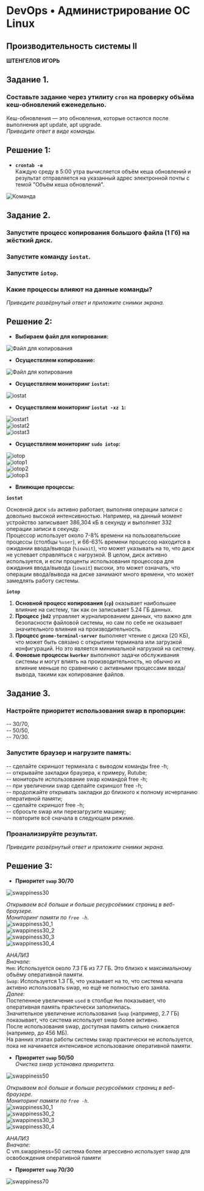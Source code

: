 # DevOps • Администрирование ОС Linux
## Производительность системы II
__ШТЕНГЕЛОВ ИГОРЬ__  
  
## Задание 1.
### Составьте задание через утилиту `cron` на проверку объёма кеш-обновлений еженедельно.
Кеш-обновления — это обновления, которые остаются после выполнения apt update, apt upgrade.  
_Приведите ответ в виде команды._  

## Решение 1:  

* __`crontab -e`__  
Каждую среду в 5:00 утра вычисляется объём кеша обновлений и результат отправляется на указанный адрес электронной почты с темой "Объём кеша обновлений".

![Команда](./images/6_1.png)  

## Задание 2.
### Запустите процесс копирования большого файла (1 Гб) на жёсткий диск.
### Запустите команду `iostat`.
### Запустите `iotop`.
### Какие процессы влияют на данные команды?
_Приведите развёрнутый ответ и приложите снимки экрана._

## Решение 2:  

* __Выбираем файл для копирования:__

![Файл для копирования](./images/6_2.png)  

* __Осуществляем копирование:__

![Файл для копирования](./images/6_3.png)  

* __Осуществляем мониторинг `iostat`:__

![iostat](./images/6_4.png)  

* __Осуществляем мониторинг `iostat -xz 1`:__

![iostat1](./images/6_4_1.png)  
![iostat2](./images/6_4_2.png)  
![iostat3](./images/6_4_3.png)  

* __Осуществляем мониторинг `sudo iotop`:__

![iotop](./images/6_5.png)  
![iotop1](./images/6_5_1.png)  
![iotop2](./images/6_5_2.png)  
![iotop3](./images/6_5_3.png)  

* __Влияющие процессы:__

__`iostat`__  

  Основной диск `sda` активно работает, выполняя операции записи с довольно высокой интенсивностью. Например, на данный момент устройство записывает 386,304 кБ в секунду и выполняет 332 операции записи в секунду.  
  Процессор использует около 7-8% времени на пользовательские процессы (столбцы `%user`), и 66-63% времени процессор находится в ожидании ввода/вывода (`%iowait`), что может указывать на то, что диск не успевает справляться с нагрузкой.
В целом, диск активно используется, и если проценты использования процессора для ожидания ввода/вывода (`iowait`) высоки, это может означать, что операции ввода/вывода на диске занимают много времени, что может замедлять работу системы.

__`iotop`__  
1. __Основной процесс копирования (`cp`)__ оказывает наибольшее влияние на систему, так как он записывает 5.24 ГБ данных.  
2. __Процесс `jbd2`__ управляет журналированием данных, что важно для безопасности файловой системы, но сам по себе не оказывает значительного влияния на производительность. 
 3. __Процесс `gnome-terminal-server`__ выполняет чтение с диска (20 КБ), что может быть связано с открытием терминала или загрузкой конфигураций. Но это является минимальной нагрузкой на систему.  
4. __Фоновые процессы `kworker`__ выполняют задачи обслуживания системы и могут влиять на производительность, но обычно их влияние меньше по сравнению с активными процессами ввода/вывода, такими как копирование файлов.  


## Задание 3.
### Настройте приоритет использования swap в пропорции:
-- 30/70,  
-- 50/50,  
-- 70/30.  
### Запустите браузер и нагрузите память:
-- сделайте скриншот терминала с выводом команды free -h;  
-- открывайте закладки браузера, к примеру, Rutube;  
-- мониторьте использование swap командой free -h;  
-- при увеличении swap сделайте скриншот free -h;  
-- продолжайте открывать закладки до близкого к полному исчерпанию оперативной памяти;  
-- сделайте скриншот free -h;  
-- сбросьте swap или перезагрузите машину;  
-- повторите всё сначала в следующем режиме.  
### Проанализируйте результат.  
_Приведите развёрнутый ответ и приложите снимки экрана._  

## Решение 3:  

* __Приоритет `swap` 30/70__

![swappiness30](./images/6_6.png)  

_Открываем всё больше и больше ресурсоёмких страниц в веб-браузере._  
_Мониторинг памяти по `free -h`._  
![swappiness30_1](./images/6_6_1.png)  
![swappiness30_2](./images/6_6_2.png)  
![swappiness30_3](./images/6_6_3.png)  
![swappiness30_4](./images/6_6_4.png)  

_АНАЛИЗ_  
_Вначале:_  
`Mem`: Используется около 7.3 ГБ из 7.7 ГБ. Это близко к максимальному объёму оперативной памяти.  
`Swap`: Используется 1.3 ГБ, что указывает на то, что система начала активно использовать swap, но ещё не полностью его заняла.  
_Далее:_  
Постепенное увеличение `used` в столбце `Mem` показывает, что оперативная память практически заполнилась.  
Значительное увеличение использования `Swap` (например, 2.7 ГБ) показывает, что система использует swap более активно.  
После использования swap, доступная память сильно снижается (например, до 456 МБ).  
На ранних этапах работы системы swap практически не используется, пока не начинается интенсивное использование оперативной памяти.
  
* __Приоритет `swap` 50/50__  
_Очистка swap установка приоритета._  

![swappiness50](./images/6_7.png)  

_Открываем всё больше и больше ресурсоёмких страниц в веб-браузере._  
_Мониторинг памяти по `free -h`._  
![swappiness30_1](./images/6_7_1.png)  
![swappiness30_2](./images/6_7_2.png)  
![swappiness30_3](./images/6_7_3.png)  
![swappiness30_4](./images/6_7_4.png)  

_АНАЛИЗ_  
_Вначале:_  
С vm.swappiness=50 система более агрессивно использует swap для освобождения оперативной памяти

* __Приоритет `swap` 70/30__

![swappiness70](./images/6_8.png)  
